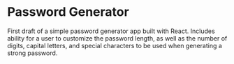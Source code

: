 # Password Generator

First draft of a simple password generator app built with React. Includes ability for a user to customize the password length, as well as the number of digits, capital letters, and special characters to be used when generating a strong password.